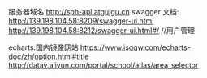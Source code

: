 服务器域名:http://sph-api.atguigu.cn
swagger 文档:
http://139.198.104.58:8209/swagger-ui.html  
http://139.198.104.58:8212/swagger-ui.html#/ //用户管理

echarts:国内镜像网站
https://www.isqqw.com/echarts-doc/zh/option.html#title
http://datav.aliyun.com/portal/school/atlas/area_selector
